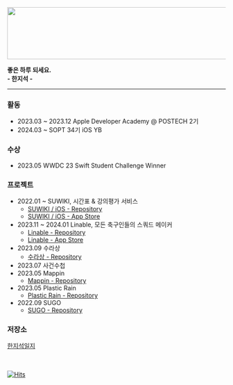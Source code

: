 <a href="https://github.com/devxb/gitanimals">
  <img src="https://render.gitanimals.org/lines/{sozohoy}?pet-id=1" width="1000" height="120"/>
</a>

**좋은 하루 되세요.**<Br>
**- 한지석 -**

* * *
### 활동
- 2023.03 ~ 2023.12 Apple Developer Academy @ POSTECH 2기
- 2024.03 ~ SOPT 34기 iOS YB 
### 수상
- 2023.05 WWDC 23 Swift Student Challenge Winner
### 프로젝트
- 2022.01 ~ SUWIKI, 시간표 & 강의평가 서비스<br>
  - [SUWIKI / iOS - Repository](https://github.com/uswLectureEvaluation/SUWIKI-iOS)
  - [SUWIKI / iOS - App Store](https://apps.apple.com/kr/app/suwiki/id1615744899)<br>
- 2023.11 ~ 2024.01 Linable, 모든 축구인들의 스쿼드 메이커<br>
  - [Linable - Repository](https://github.com/DeveloperAcademy-POSTECH/MacC-Team10-Pivoters)<br>
  - [Linable - App Store](https://apps.apple.com/kr/app/linable/id6472717218)
- 2023.09 수라상
  - [수라상 - Repository](https://github.com/Sulasang/iOS)
- 2023.07 사건수첩
- 2023.05 Mappin
  - [Mappin - Repository](https://github.com/sozohoy/Mappin)
- 2023.05 Plastic Rain
  - [Plastic Rain - Repository](https://github.com/sozohoy/WWDC23-SwiftStudentChallenge)
- 2022.09 SUGO
  - [SUGO - Repository](https://github.com/sozohoy/SUGO)
### 저장소
[한지석일지](https://bow-frog-cb1.notion.site/3e3a311db3fb4f12a915d0af62392be2?pvs=18)
<br>
<br>
<br>


[![Hits](https://hits.seeyoufarm.com/api/count/incr/badge.svg?url=https%3A%2F%2Fgithub.com%2Fsozohoy&count_bg=%2379C83D&title_bg=%23555555&icon=&icon_color=%23E7E7E7&title=hits&edge_flat=false)](https://hits.seeyoufarm.com)
